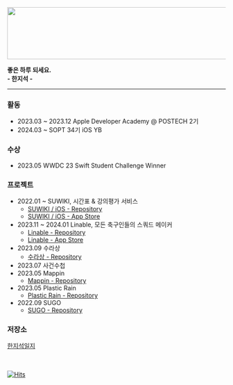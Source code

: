 <a href="https://github.com/devxb/gitanimals">
  <img src="https://render.gitanimals.org/lines/{sozohoy}?pet-id=1" width="1000" height="120"/>
</a>

**좋은 하루 되세요.**<Br>
**- 한지석 -**

* * *
### 활동
- 2023.03 ~ 2023.12 Apple Developer Academy @ POSTECH 2기
- 2024.03 ~ SOPT 34기 iOS YB 
### 수상
- 2023.05 WWDC 23 Swift Student Challenge Winner
### 프로젝트
- 2022.01 ~ SUWIKI, 시간표 & 강의평가 서비스<br>
  - [SUWIKI / iOS - Repository](https://github.com/uswLectureEvaluation/SUWIKI-iOS)
  - [SUWIKI / iOS - App Store](https://apps.apple.com/kr/app/suwiki/id1615744899)<br>
- 2023.11 ~ 2024.01 Linable, 모든 축구인들의 스쿼드 메이커<br>
  - [Linable - Repository](https://github.com/DeveloperAcademy-POSTECH/MacC-Team10-Pivoters)<br>
  - [Linable - App Store](https://apps.apple.com/kr/app/linable/id6472717218)
- 2023.09 수라상
  - [수라상 - Repository](https://github.com/Sulasang/iOS)
- 2023.07 사건수첩
- 2023.05 Mappin
  - [Mappin - Repository](https://github.com/sozohoy/Mappin)
- 2023.05 Plastic Rain
  - [Plastic Rain - Repository](https://github.com/sozohoy/WWDC23-SwiftStudentChallenge)
- 2022.09 SUGO
  - [SUGO - Repository](https://github.com/sozohoy/SUGO)
### 저장소
[한지석일지](https://bow-frog-cb1.notion.site/3e3a311db3fb4f12a915d0af62392be2?pvs=18)
<br>
<br>
<br>


[![Hits](https://hits.seeyoufarm.com/api/count/incr/badge.svg?url=https%3A%2F%2Fgithub.com%2Fsozohoy&count_bg=%2379C83D&title_bg=%23555555&icon=&icon_color=%23E7E7E7&title=hits&edge_flat=false)](https://hits.seeyoufarm.com)
